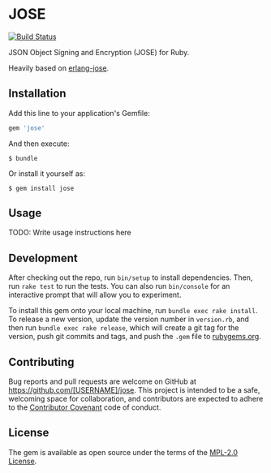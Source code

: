 # JOSE

[![Build Status](https://travis-ci.org/potatosalad/ruby-jose.png?branch=master)](https://travis-ci.org/potatosalad/ruby-jose)

JSON Object Signing and Encryption (JOSE) for Ruby.

Heavily based on [erlang-jose](https://github.com/potatosalad/erlang-jose).

## Installation

Add this line to your application's Gemfile:

```ruby
gem 'jose'
```

And then execute:

    $ bundle

Or install it yourself as:

    $ gem install jose

## Usage

TODO: Write usage instructions here

## Development

After checking out the repo, run `bin/setup` to install dependencies. Then, run `rake test` to run the tests. You can also run `bin/console` for an interactive prompt that will allow you to experiment.

To install this gem onto your local machine, run `bundle exec rake install`. To release a new version, update the version number in `version.rb`, and then run `bundle exec rake release`, which will create a git tag for the version, push git commits and tags, and push the `.gem` file to [rubygems.org](https://rubygems.org).

## Contributing

Bug reports and pull requests are welcome on GitHub at https://github.com/[USERNAME]/jose. This project is intended to be a safe, welcoming space for collaboration, and contributors are expected to adhere to the [Contributor Covenant](contributor-covenant.org) code of conduct.


## License

The gem is available as open source under the terms of the [MPL-2.0 License](http://opensource.org/licenses/MPL-2.0).

